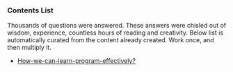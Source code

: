 ### Contents List

Thousands of questions were answered. These answers were chisled out of wisdom, experience, countless hours of reading and creativity.
Below list is automatically curated from the content already created. Work once, and then multiply it.

- [How-we-can-learn-program-effectively?](https://networkerbot.github.io/networkerbot/learn-program)

